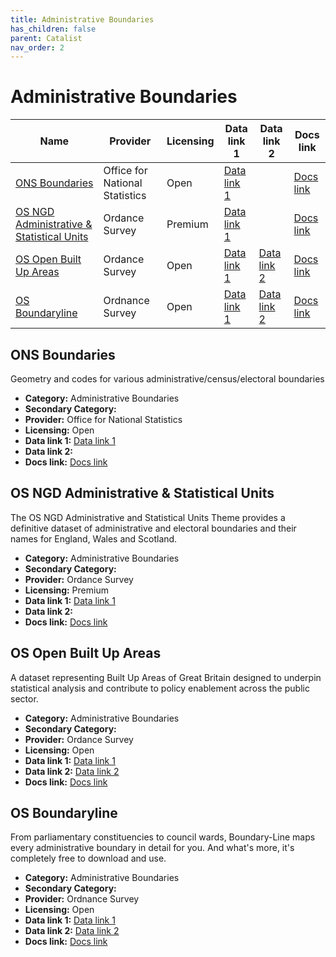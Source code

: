 ```yaml
---
title: Administrative Boundaries
has_children: false
parent: Catalist
nav_order: 2
---
```


# Administrative Boundaries

| Name                                                                                    | Provider                       | Licensing | Data link 1                                                                                                                                 | Data link 2                                                                                                                       | Docs link                                                                                                                                                 |
| --------------------------------------------------------------------------------------- | ------------------------------ | --------- | ------------------------------------------------------------------------------------------------------------------------------------------- | --------------------------------------------------------------------------------------------------------------------------------- | --------------------------------------------------------------------------------------------------------------------------------------------------------- |
| [ONS Boundaries](#ons-boundaries)                                                       | Office for National Statistics | Open      | [Data link 1](https://geoportal.statistics.gov.uk/search?collection=dataset&q=BDY_ADM&sort=Date%20Created%7Ccreated%7Cdesc&tags=Boundaries) |                                                                                                                                   | [Docs link](https://webarchive.nationalarchives.gov.uk/ukgwa/20160106185615/http://www.ons.gov.uk/ons/guide-method/geography/beginner-s-guide/index.html) |
| [OS NGD Administrative & Statistical Units](#os-ngd-administrative-&-statistical-units) | Ordance Survey                 | Premium   | [Data link 1](https://www.ordnancesurvey.co.uk/products/os-ngd-api-features#get)                                                            |                                                                                                                                   | [Docs link](https://docs.os.uk/osngd/data-structure/administrative-and-statistical-units)                                                                 |
| [OS Open Built Up Areas](#os-open-built-up-areas)                                       | Ordance Survey                 | Open      | [Data link 1](https://www.ordnancesurvey.co.uk/products/os-open-built-up-areas)                                                             | [Data link 2](https://docs.os.uk/os-apis/accessing-os-apis/os-downloads-api/technical-specification/download-an-opendata-product) | [Docs link](https://docs.os.uk/os-downloads/addressing-and-location/os-open-built-up-areas)                                                               |
| [OS Boundaryline](#os-boundaryline)                                                     | Ordnance Survey                | Open      | [Data link 1](https://www.ordnancesurvey.co.uk/products/boundary-line)                                                                      | [Data link 2](https://docs.os.uk/os-apis/accessing-os-apis/os-downloads-api/technical-specification/download-an-opendata-product) | [Docs link](https://docs.os.uk/os-downloads/addressing-and-location/boundary-line)                                                                        |

## ONS Boundaries

Geometry and codes for various administrative/census/electoral boundaries

- **Category:** Administrative Boundaries
- **Secondary Category:** 
- **Provider:** Office for National Statistics
- **Licensing:** Open
- **Data link 1:** [Data link 1](https://geoportal.statistics.gov.uk/search?collection=dataset&q=BDY_ADM&sort=Date%20Created%7Ccreated%7Cdesc&tags=Boundaries)
- **Data link 2:** 
- **Docs link:** [Docs link](https://webarchive.nationalarchives.gov.uk/ukgwa/20160106185615/http://www.ons.gov.uk/ons/guide-method/geography/beginner-s-guide/index.html)



## OS NGD Administrative & Statistical Units

The OS NGD Administrative and Statistical Units Theme provides a definitive dataset of administrative and electoral boundaries and their names for England, Wales and Scotland.

- **Category:** Administrative Boundaries
- **Secondary Category:** 
- **Provider:** Ordance Survey
- **Licensing:** Premium
- **Data link 1:** [Data link 1](https://www.ordnancesurvey.co.uk/products/os-ngd-api-features#get)
- **Data link 2:** 
- **Docs link:** [Docs link](https://docs.os.uk/osngd/data-structure/administrative-and-statistical-units)



## OS Open Built Up Areas

A dataset representing Built Up Areas of Great Britain designed to underpin statistical analysis and contribute to policy enablement across the public sector.

- **Category:** Administrative Boundaries
- **Secondary Category:** 
- **Provider:** Ordance Survey
- **Licensing:** Open
- **Data link 1:** [Data link 1](https://www.ordnancesurvey.co.uk/products/os-open-built-up-areas)
- **Data link 2:** [Data link 2](https://docs.os.uk/os-apis/accessing-os-apis/os-downloads-api/technical-specification/download-an-opendata-product)
- **Docs link:** [Docs link](https://docs.os.uk/os-downloads/addressing-and-location/os-open-built-up-areas)



## OS Boundaryline

From parliamentary constituencies to council wards, Boundary-Line maps every administrative boundary in detail for you. And what's more, it's completely free to download and use.

- **Category:** Administrative Boundaries
- **Secondary Category:** 
- **Provider:** Ordnance Survey
- **Licensing:** Open
- **Data link 1:** [Data link 1](https://www.ordnancesurvey.co.uk/products/boundary-line)
- **Data link 2:** [Data link 2](https://docs.os.uk/os-apis/accessing-os-apis/os-downloads-api/technical-specification/download-an-opendata-product)
- **Docs link:** [Docs link](https://docs.os.uk/os-downloads/addressing-and-location/boundary-line)
